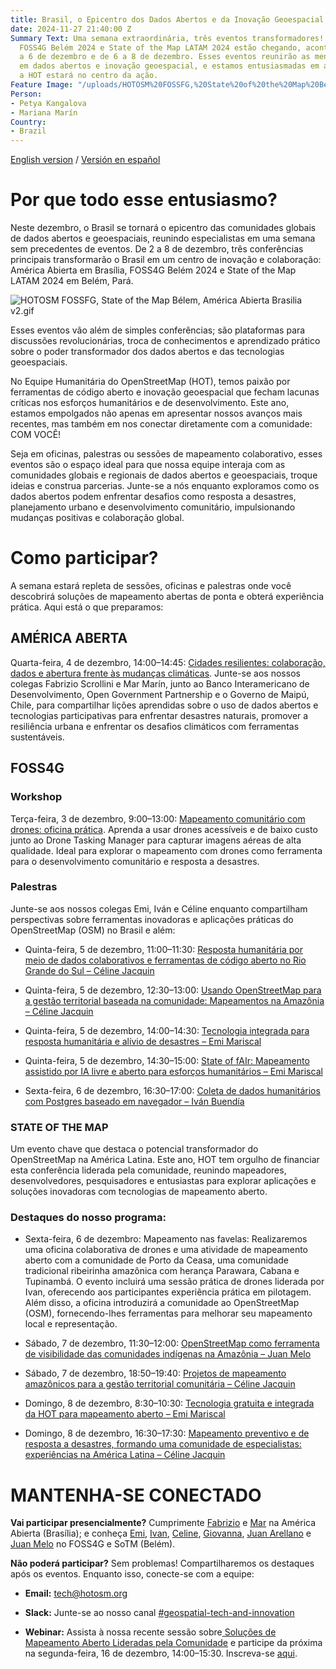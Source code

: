 ```yaml
---
title: Brasil, o Epicentro dos Dados Abertos e da Inovação Geoespacial neste Dezembro
date: 2024-11-27 21:40:00 Z
Summary Text: Uma semana extraordinária, três eventos transformadores! América Abierta,
  FOSS4G Belém 2024 e State of the Map LATAM 2024 estão chegando, acontecendo de 2
  a 6 de dezembro e de 6 a 8 de dezembro. Esses eventos reunirão as mentes mais brilhantes
  em dados abertos e inovação geoespacial, e estamos entusiasmadas em anunciar que
  a HOT estará no centro da ação.
Feature Image: "/uploads/HOTOSM%20FOSSFG,%20State%20of%20the%20Map%20Be%CC%81lem,%20Ame%CC%81rica%20Abierta%20Brasilia%20v2.jpg"
Person:
- Petya Kangalova
- Mariana Marín
Country:
- Brazil
---
```


[English version](https://www.hotosm.org/updates/brazil-the-epicenter-of-open-data-and-geospatial-innovation-this-december/) / [Versión en español](https://www.hotosm.org/updates/brasil-el-epicentro-de-los-datos-abiertos-y-la-innovacion-geoespacial-este-diciembre/)

# **Por que todo esse entusiasmo?**

Neste dezembro, o Brasil se tornará o epicentro das comunidades globais de dados abertos e geoespaciais, reunindo especialistas em uma semana sem precedentes de eventos. De 2 a 8 de dezembro, três conferências principais transformarão o Brasil em um centro de inovação e colaboração: América Abierta em Brasília, FOSS4G Belém 2024 e State of the Map LATAM 2024 em Belém, Pará.

![HOTOSM FOSSFG, State of the Map Bélem,  América Abierta Brasilia v2.gif](/uploads/HOTOSM%20FOSSFG,%20State%20of%20the%20Map%20Be%CC%81lem,%20%20Ame%CC%81rica%20Abierta%20Brasilia%20v2.gif)

Esses eventos vão além de simples conferências; são plataformas para discussões revolucionárias, troca de conhecimentos e aprendizado prático sobre o poder transformador dos dados abertos e das tecnologias geoespaciais.

No Equipe Humanitária do OpenStreetMap (HOT), temos paixão por ferramentas de código aberto e inovação geoespacial que fecham lacunas críticas nos esforços humanitários e de desenvolvimento. Este ano, estamos empolgados não apenas em apresentar nossos avanços mais recentes, mas também em nos conectar diretamente com a comunidade: COM VOCÊ!

Seja em oficinas, palestras ou sessões de mapeamento colaborativo, esses eventos são o espaço ideal para que nossa equipe interaja com as comunidades globais e regionais de dados abertos e geoespaciais, troque ideias e construa parcerias. Junte-se a nós enquanto exploramos como os dados abertos podem enfrentar desafios como resposta a desastres, planejamento urbano e desenvolvimento comunitário, impulsionando mudanças positivas e colaboração global.

# Como participar?

A semana estará repleta de sessões, oficinas e palestras onde você descobrirá soluções de mapeamento abertas de ponta e obterá experiência prática. Aqui está o que preparamos:

## **AMÉRICA ABERTA**

Quarta-feira, 4 de dezembro, 14:00–14:45: [Cidades resilientes: colaboração, dados e abertura frente às mudanças climáticas](https://atividades.americaaberta.org/2024/talk/TYLFQG/). Junte-se aos nossos colegas Fabrizio Scrollini e Mar Marín, junto ao Banco Interamericano de Desenvolvimento, Open Government Partnership e o Governo de Maipú, Chile, para compartilhar lições aprendidas sobre o uso de dados abertos e tecnologias participativas para enfrentar desastres naturais, promover a resiliência urbana e enfrentar os desafios climáticos com ferramentas sustentáveis.

## **FOSS4G**

### Workshop

Terça-feira, 3 de dezembro, 9:00–13:00: [Mapeamento comunitário com drones: oficina prática](https://talks.osgeo.org/foss4g-2024-workshop/talk/YTQJZ7/). Aprenda a usar drones acessíveis e de baixo custo junto ao Drone Tasking Manager para capturar imagens aéreas de alta qualidade. Ideal para explorar o mapeamento com drones como ferramenta para o desenvolvimento comunitário e resposta a desastres.

### **Palestras**

Junte-se aos nossos colegas Emi, Iván e Céline enquanto compartilham perspectivas sobre ferramentas inovadoras e aplicações práticas do OpenStreetMap (OSM) no Brasil e além:

* Quinta-feira, 5 de dezembro, 11:00–11:30: [Resposta humanitária por meio de dados colaborativos e ferramentas de código aberto no Rio Grande do Sul – Céline Jacquin](https://talks.osgeo.org/foss4g-2024/talk/SHFZBP/)

* Quinta-feira, 5 de dezembro, 12:30–13:00: [Usando OpenStreetMap para a gestão territorial baseada na comunidade: Mapeamentos na Amazônia – Céline Jacquin](https://talks.osgeo.org/foss4g-2024/talk/MRDDHV/)

* Quinta-feira, 5 de dezembro, 14:00–14:30: [Tecnologia integrada para resposta humanitária e alívio de desastres – Emi Mariscal](https://talks.osgeo.org/foss4g-2024/talk/GLWKFA/)

* Quinta-feira, 5 de dezembro, 14:30–15:00: [State of fAIr: Mapeamento assistido por IA livre e aberto para esforços humanitários – Emi Mariscal](https://talks.osgeo.org/foss4g-2024/talk/PU8PKE/)

* Sexta-feira, 6 de dezembro, 16:30–17:00: [Coleta de dados humanitários com Postgres baseado em navegador – Iván Buendía](https://talks.osgeo.org/foss4g-2024/talk/ZX3NWS/)

### **STATE OF THE MAP**

Um evento chave que destaca o potencial transformador do OpenStreetMap na América Latina. Este ano, HOT tem orgulho de financiar esta conferência liderada pela comunidade, reunindo mapeadores, desenvolvedores, pesquisadores e entusiastas para explorar aplicações e soluções inovadoras com tecnologias de mapeamento aberto.

### **Destaques do nosso programa:**

* Sexta-feira, 6 de dezembro: Mapeamento nas favelas: Realizaremos uma oficina colaborativa de drones e uma atividade de mapeamento aberto com a comunidade de Porto da Ceasa, uma comunidade tradicional ribeirinha amazônica com herança Parawara, Cabana e Tupinambá. O evento incluirá uma sessão prática de drones liderada por Ivan, oferecendo aos participantes experiência prática em pilotagem. Além disso, a oficina introduzirá a comunidade ao OpenStreetMap (OSM), fornecendo-lhes ferramentas para melhorar seu mapeamento local e representação.

* Sábado, 7 de dezembro, 11:30–12:00: [OpenStreetMap como ferramenta de visibilidade das comunidades indígenas na Amazônia – Juan Melo](https://talks.osgeo.org/sotm2024-latam/talk/NCRW8B/)

* Sábado, 7 de dezembro, 18:50–19:40: [Projetos de mapeamento amazônicos para a gestão territorial comunitária – Céline Jacquin](https://talks.osgeo.org/sotm2024-latam/talk/E7GYT7/)

* Domingo, 8 de dezembro, 8:30–10:30: [Tecnologia gratuita e integrada da HOT para mapeamento aberto – Emi Mariscal](https://talks.osgeo.org/sotm2024-latam/talk/ENQEPY/)

* Domingo, 8 de dezembro, 16:30–17:30: [Mapeamento preventivo e de resposta a desastres, formando uma comunidade de especialistas: experiências na América Latina – Céline Jacquin](https://talks.osgeo.org/sotm2024-latam/talk/PUDX3E/)

# MANTENHA-SE CONECTADO

**Vai participar presencialmente?** Cumprimente [Fabrizio](https://www.linkedin.com/in/fabrizioscrollini/) e [Mar](https://www.linkedin.com/in/marinvmariana/) na América Abierta (Brasília); e conheça [Emi](https://www.linkedin.com/in/emiliomariscal/), [Ivan](https://www.linkedin.com/in/ivan-gayton-a6081b29/), [Celine](https://www.linkedin.com/in/celine-l-jacquin/), [Giovanna](https://www.linkedin.com/in/giovanna-gal%C3%BAcio-lacerda-203594188/), [Juan Arellano](https://www.linkedin.com/in/juan-arellano-cyberjuan/) e [Juan Melo](https://www.linkedin.com/in/juan-carlos-melo-luna-27b690b3/) no FOSS4G e SoTM (Belém).

**Não poderá participar?** Sem problemas! Compartilharemos os destaques após os eventos. Enquanto isso, conecte-se com a equipe:

* **Email:** [tech@hotosm.org](mailto:tech@hotosm.org)

* **Slack:** Junte-se ao nosso canal [#geospatial-tech-and-innovation](https://join.slack.com/t/hotosm/shared_invite/zt-2ebvqsaqs-dhM4FsZs0XCOt3FjGv0YtA)

* **Webinar:** Assista à nossa recente sessão sobre[ Soluções de Mapeamento Aberto Lideradas pela Comunidade](https://www.youtube.com/watch?v=D9udu-2sqJQ&t=2281s&ab_channel=HumanitarianOpenStreetMapTeam) e participe da próxima na segunda-feira, 16 de dezembro, 14:00–15:30. Inscreva-se [aqui](https://us02web.zoom.us/meeting/register/tZ0rfuyprjovGtK8X4C92sBr6cselKoJ3Mi_#/registration).